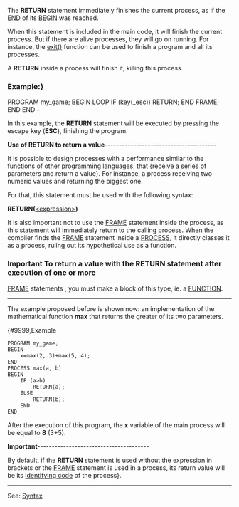 The **RETURN** statement immediately finishes the current process, as if the [END](end.md) of its [BEGIN](begin.md) was reached.

When this statement is included in the main code, it will finish the current process. But if there are alive processes, they will go on running. For instance, the [exit()](exit().md) function can be used to finish a program and all its processes.

A **RETURN** inside a process will finish it, killing this process.

### Example:}
PROGRAM my_game;
BEGIN
    LOOP
        IF (key(_esc))
            RETURN;
        END
        FRAME;
    END
END
**-**

In this example, the **RETURN** statement will be executed by pressing the escape key (**ESC**), finishing the program.

**Use of RETURN to return a value**---------------------------------------


It is possible to design processes with a performance similar to the functions
of other programming languages, that {receive a series of parameters and
return a value}. For instance, a process receiving two numeric values and returning the biggest one.

For that, this statement must be used with the following syntax:

**RETURN(**[&lt;expression&gt;](definition_of_an_expression.md)**)**

It is also important not to use the [FRAME](frame_statement.md) statement inside the process,
as this statement will immediately return to the calling process. When the compiler finds the [FRAME](frame_statement.md) statement inside a [PROCESS](declaration_of_processesdot.md), it directly classes it as a process, ruling out its hypothetical use as a function.

### Important To return a value with the **RETURN** statement after execution of one or more
[FRAME](frame_statement.md) statements , you must make a block of this type, ie. a [FUNCTION](the_function_blocks_.md).

---------------------------------------



The example proposed before is shown now: an implementation of the
mathematical function **max** that returns the greater of its two parameters.

{#9999,Example
```
PROGRAM my_game;
BEGIN
    x=max(2, 3)+max(5, 4);
END
PROCESS max(a, b)
BEGIN
    IF (a>b)
        RETURN(a);
    ELSE
        RETURN(b);
    END
END
```


After the execution of this program, the **x** variable of the main process will be equal to **8** (3+5).

**Important**---------------------------------------


By default, if the **RETURN** statement is used without the expression
in brackets or the [FRAME](frame_statement.md) statement is used in a process, its return value will be its 
[identifying code](_identifying_codes_of_processesdot.md) of the process}.

---------------------------------------
See: [Syntax](syntax_of_a_programdot.md)

